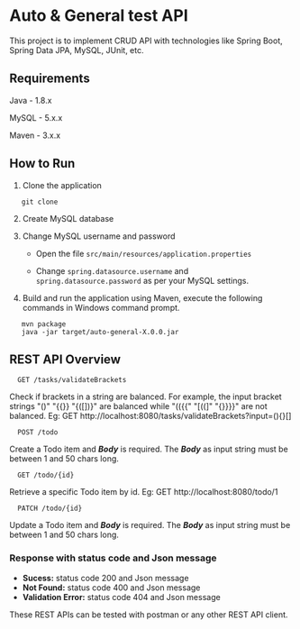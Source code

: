 # Auto & General test API

This project is to implement CRUD API with technologies like Spring Boot, Spring Data JPA, MySQL, JUnit, etc.

## Requirements
Java - 1.8.x

MySQL - 5.x.x

Maven - 3.x.x

## How to Run 

1. Clone the application
```
   git clone
```
2. Create MySQL database

3. Change MySQL username and password 

   - Open the file ```src/main/resources/application.properties```

   - Change ```spring.datasource.username``` and ```spring.datasource.password``` as per your MySQL settings.

4. Build and run the application using Maven, execute the following commands in Windows command prompt.
```
   mvn package
   java -jar target/auto-general-X.0.0.jar
```

## REST API Overview
```
  GET /tasks/validateBrackets
```
  Check if brackets in a string are balanced. For example, the input bracket strings "()" "{{}} "{([])}" are balanced while "(({{" "[((]" "{}}}}" are not balanced. Eg: GET http://localhost:8080/tasks/validateBrackets?input=(){}[] 
```
  POST /todo
```
  Create a Todo item and ***Body*** is required. The ***Body*** as input string must be between 1 and 50 chars long. 
```
  GET /todo/{id} 
```
  Retrieve a specific Todo item by id. Eg: GET http://localhost:8080/todo/1
```
  PATCH /todo/{id} 
```
  Update a Todo item and ***Body*** is required. The ***Body*** as input string must be between 1 and 50 chars long.
  
### Response with status code and Json message

  - **Sucess:** status code 200 and Json message
  - **Not Found:** status code 400 and Json message
  - **Validation Error:** status code 404 and Json message 

  These REST APIs can be tested with postman or any other REST API client.
